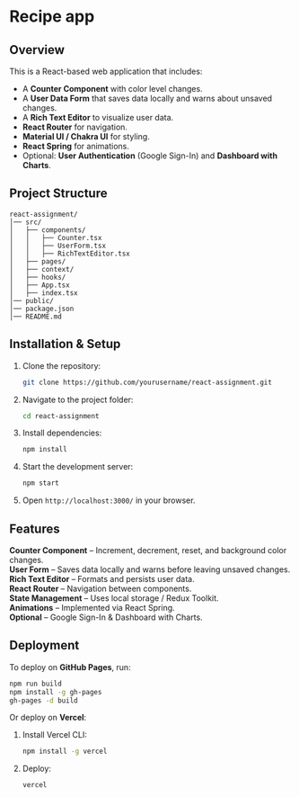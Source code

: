 # Recipe app

## Overview
This is a React-based web application that includes:
- A **Counter Component** with color level changes.
- A **User Data Form** that saves data locally and warns about unsaved changes.
- A **Rich Text Editor** to visualize user data.
- **React Router** for navigation.
- **Material UI / Chakra UI** for styling.
- **React Spring** for animations.
- Optional: **User Authentication** (Google Sign-In) and **Dashboard with Charts**.

## Project Structure
```
react-assignment/
│── src/
│   ├── components/
│   │   ├── Counter.tsx
│   │   ├── UserForm.tsx
│   │   ├── RichTextEditor.tsx
│   ├── pages/
│   ├── context/
│   ├── hooks/
│   ├── App.tsx
│   ├── index.tsx
│── public/
│── package.json
│── README.md
```

## Installation & Setup
1. Clone the repository:
   ```sh
   git clone https://github.com/yourusername/react-assignment.git
   ```
2. Navigate to the project folder:
   ```sh
   cd react-assignment
   ```
3. Install dependencies:
   ```sh
   npm install
   ```
4. Start the development server:
   ```sh
   npm start
   ```
5. Open `http://localhost:3000/` in your browser.

## Features
**Counter Component** – Increment, decrement, reset, and background color changes.  
**User Form** – Saves data locally and warns before leaving unsaved changes.  
**Rich Text Editor** – Formats and persists user data.  
**React Router** – Navigation between components.  
**State Management** – Uses local storage / Redux Toolkit.  
**Animations** – Implemented via React Spring.  
**Optional** – Google Sign-In & Dashboard with Charts.  

## Deployment
To deploy on **GitHub Pages**, run:
```sh
npm run build
npm install -g gh-pages
gh-pages -d build
```
Or deploy on **Vercel**:
1. Install Vercel CLI:
   ```sh
   npm install -g vercel
   ```
2. Deploy:
   ```sh
   vercel
   ```
